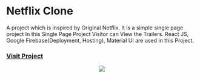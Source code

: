 # Netflix Clone

A project which is inspired by Original Netflix.
It is a simple single page project
In this Single Page Project Visitor can View the Trailers.
React JS, Google Firebase(Deployment, Hosting), Material UI are
used in this Project.

### [Visit Project]( https://netflix-clone-21aa5.web.app)


<p align="center">
 <img src="https://i.ibb.co/V26gLPy/netflix1.png">
</p>

